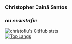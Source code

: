 ### Christopher Cainã Santos
### ou *cняıstσfiu*
![christofiu's GitHub stats](https://github-readme-stats.vercel.app/api?username=christofiu&show_icons=true&theme=dark)  
[![Top Langs](https://github-readme-stats.vercel.app/api/top-langs/?username=christofiu&layout=compact&theme=dark)](https://github.com/christofiu)  

<!--


Here are some ideas to get you started:

- 🔭 I’m currently working on ...
- 🌱 I’m currently learning ...
- 👯 I’m looking to collaborate on ...
- 🤔 I’m looking for help with ...
- 💬 Ask me about ...
- 📫 How to reach me: ...
- 😄 Pronouns: ...
- ⚡ Fun fact: ...
-->


